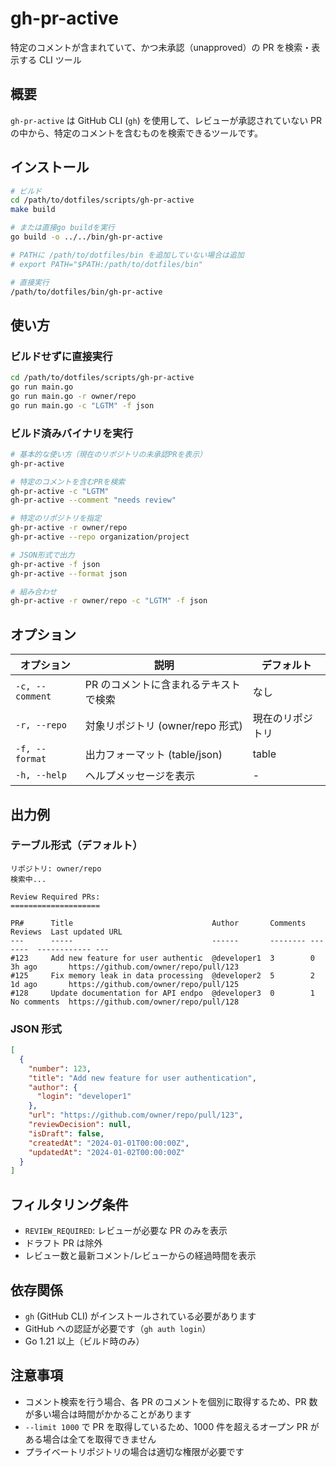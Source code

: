 # gh-pr-active

特定のコメントが含まれていて、かつ未承認（unapproved）の PR を検索・表示する CLI ツール

## 概要

`gh-pr-active` は GitHub CLI (`gh`) を使用して、レビューが承認されていない PR の中から、特定のコメントを含むものを検索できるツールです。

## インストール

```bash
# ビルド
cd /path/to/dotfiles/scripts/gh-pr-active
make build

# または直接go buildを実行
go build -o ../../bin/gh-pr-active

# PATHに /path/to/dotfiles/bin を追加していない場合は追加
# export PATH="$PATH:/path/to/dotfiles/bin"

# 直接実行
/path/to/dotfiles/bin/gh-pr-active
```

## 使い方

### ビルドせずに直接実行

```bash
cd /path/to/dotfiles/scripts/gh-pr-active
go run main.go
go run main.go -r owner/repo
go run main.go -c "LGTM" -f json
```

### ビルド済みバイナリを実行

```bash
# 基本的な使い方（現在のリポジトリの未承認PRを表示）
gh-pr-active

# 特定のコメントを含むPRを検索
gh-pr-active -c "LGTM"
gh-pr-active --comment "needs review"

# 特定のリポジトリを指定
gh-pr-active -r owner/repo
gh-pr-active --repo organization/project

# JSON形式で出力
gh-pr-active -f json
gh-pr-active --format json

# 組み合わせ
gh-pr-active -r owner/repo -c "LGTM" -f json
```

## オプション

| オプション      | 説明                                  | デフォルト       |
| --------------- | ------------------------------------- | ---------------- |
| `-c, --comment` | PR のコメントに含まれるテキストで検索 | なし             |
| `-r, --repo`    | 対象リポジトリ (owner/repo 形式)      | 現在のリポジトリ |
| `-f, --format`  | 出力フォーマット (table/json)         | table            |
| `-h, --help`    | ヘルプメッセージを表示                | -                |

## 出力例

### テーブル形式（デフォルト）

```
リポジトリ: owner/repo
検索中...

Review Required PRs:
====================

PR#      Title                               Author       Comments Reviews  Last updated URL
---      -----                               ------       -------- -------  ------------ ---
#123     Add new feature for user authentic  @developer1  3        0        3h ago       https://github.com/owner/repo/pull/123
#125     Fix memory leak in data processing  @developer2  5        2        1d ago       https://github.com/owner/repo/pull/125
#128     Update documentation for API endpo  @developer3  0        1        No comments  https://github.com/owner/repo/pull/128
```

### JSON 形式

```json
[
  {
    "number": 123,
    "title": "Add new feature for user authentication",
    "author": {
      "login": "developer1"
    },
    "url": "https://github.com/owner/repo/pull/123",
    "reviewDecision": null,
    "isDraft": false,
    "createdAt": "2024-01-01T00:00:00Z",
    "updatedAt": "2024-01-02T00:00:00Z"
  }
]
```

## フィルタリング条件

- `REVIEW_REQUIRED`: レビューが必要な PR のみを表示
- ドラフト PR は除外
- レビュー数と最新コメント/レビューからの経過時間を表示

## 依存関係

- `gh` (GitHub CLI) がインストールされている必要があります
- GitHub への認証が必要です（`gh auth login`）
- Go 1.21 以上（ビルド時のみ）

## 注意事項

- コメント検索を行う場合、各 PR のコメントを個別に取得するため、PR 数が多い場合は時間がかかることがあります
- `--limit 1000` で PR を取得しているため、1000 件を超えるオープン PR がある場合は全てを取得できません
- プライベートリポジトリの場合は適切な権限が必要です
